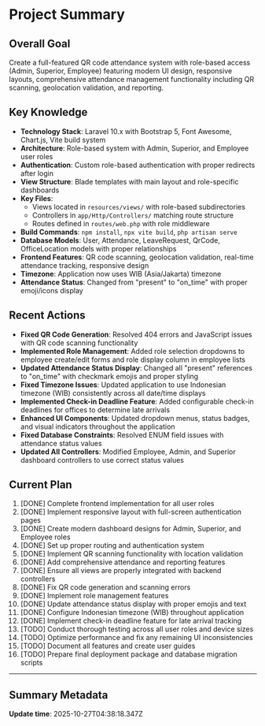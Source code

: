 # Project Summary

## Overall Goal
Create a full-featured QR code attendance system with role-based access (Admin, Superior, Employee) featuring modern UI design, responsive layouts, comprehensive attendance management functionality including QR scanning, geolocation validation, and reporting.

## Key Knowledge
- **Technology Stack**: Laravel 10.x with Bootstrap 5, Font Awesome, Chart.js, Vite build system
- **Architecture**: Role-based system with Admin, Superior, and Employee user roles
- **Authentication**: Custom role-based authentication with proper redirects after login
- **View Structure**: Blade templates with main layout and role-specific dashboards
- **Key Files**: 
  - Views located in `resources/views/` with role-based subdirectories
  - Controllers in `app/Http/Controllers/` matching route structure
  - Routes defined in `routes/web.php` with role middleware
- **Build Commands**: `npm install`, `npx vite build`, `php artisan serve`
- **Database Models**: User, Attendance, LeaveRequest, QrCode, OfficeLocation models with proper relationships
- **Frontend Features**: QR code scanning, geolocation validation, real-time attendance tracking, responsive design
- **Timezone**: Application now uses WIB (Asia/Jakarta) timezone
- **Attendance Status**: Changed from "present" to "on_time" with proper emoji/icons display

## Recent Actions
- **Fixed QR Code Generation**: Resolved 404 errors and JavaScript issues with QR code scanning functionality
- **Implemented Role Management**: Added role selection dropdowns to employee create/edit forms and role display column in employee lists
- **Updated Attendance Status Display**: Changed all "present" references to "on_time" with checkmark emojis and proper styling
- **Fixed Timezone Issues**: Updated application to use Indonesian timezone (WIB) consistently across all date/time displays
- **Implemented Check-in Deadline Feature**: Added configurable check-in deadlines for offices to determine late arrivals
- **Enhanced UI Components**: Updated dropdown menus, status badges, and visual indicators throughout the application
- **Fixed Database Constraints**: Resolved ENUM field issues with attendance status values
- **Updated All Controllers**: Modified Employee, Admin, and Superior dashboard controllers to use correct status values

## Current Plan
1. [DONE] Complete frontend implementation for all user roles
2. [DONE] Implement responsive layout with full-screen authentication pages
3. [DONE] Create modern dashboard designs for Admin, Superior, and Employee roles
4. [DONE] Set up proper routing and authentication system
5. [DONE] Implement QR scanning functionality with location validation
6. [DONE] Add comprehensive attendance and reporting features
7. [DONE] Ensure all views are properly integrated with backend controllers
8. [DONE] Fix QR code generation and scanning errors
9. [DONE] Implement role management features
10. [DONE] Update attendance status display with proper emojis and text
11. [DONE] Configure Indonesian timezone (WIB) throughout application
12. [DONE] Implement check-in deadline feature for late arrival tracking
13. [TODO] Conduct thorough testing across all user roles and device sizes
14. [TODO] Optimize performance and fix any remaining UI inconsistencies
15. [TODO] Document all features and create user guides
16. [TODO] Prepare final deployment package and database migration scripts

---

## Summary Metadata
**Update time**: 2025-10-27T04:38:18.347Z 
